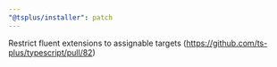 ```yaml
---
"@tsplus/installer": patch
---
```


Restrict fluent extensions to assignable targets (https://github.com/ts-plus/typescript/pull/82)
